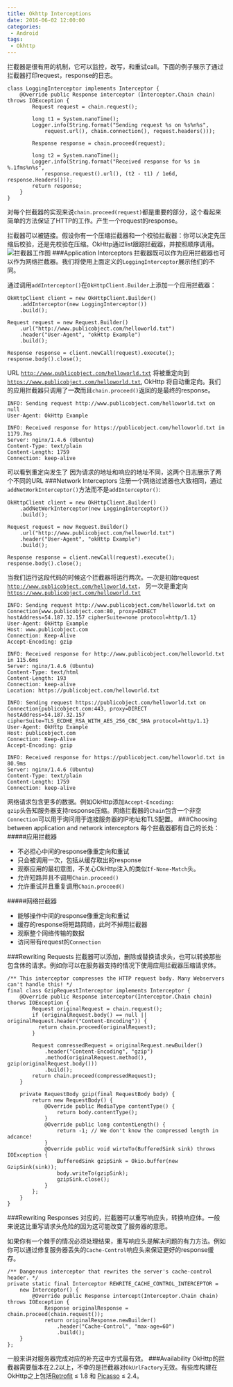 ```yaml
---
title: Okhttp Interceptions
date: 2016-06-02 12:00:00
categories:
 - Android
tags:
 - Okhttp
---
```


拦截器是很有用的机制，它可以监控，改写，和重试call。下面的例子展示了通过拦截器打印request，response的日志。

    class LoggingInterceptor implements Interceptor {
        @Override public Response interceptor (Interceptor.Chain chain) throws IOException {
            Request request = chain.request();
    
            long t1 = System.nanoTime();
            Logger.info(String.format("Sending request %s on %s%n%s",
                request.url(), chain.connection(), request.headers()));
    
            Response response = chain.proceed(request);
    
            long t2 = System.nanoTime();
            Logger.info(String.format("Received response for %s in %.1fms%n%s",
                response.request().url(), (t2 - t1) / 1e6d, response.Headers()));
            return response;
        }
    }
对每个拦截器的实现来说<code>chain.proceed(request)</code>都是重要的部分，这个看起来简单的方法保证了HTTP的工作。产生一个request的response。

拦截器可以被链接。假设你有一个压缩拦截器和一个校验拦截器：你可以决定先压缩后校验，还是先校验在压缩。OkHttp通过list跟踪拦截器，并按照顺序调用。
![拦截器工作图](https://raw.githubusercontent.com/wiki/square/okhttp/interceptors@2x.png)
###Application Interceptors
拦截器既可以作为应用拦截器也可以作为网络拦截器。我们将使用上面定义的<code>LoggingInterceptor</code>展示他们的不同。

通过调用<code>addInterceptor()</code>在<code>OkHttpClient.Builder</code>上添加一个应用拦截器：

    OkHttpClient client = new OkHttpClient.Builder()
        .addInterceptor(new LoggingInterceptor())
        .build();
    
    Request request = new Request.Builder()
        .url("http://www.publicobject.com/helloworld.txt")
        .header("User-Agent", "okHttp Example")
        .build();
    
    Response response = client.newCall(request).execute();
    response.body().close();
URL <code>http://www.publicobject.com/helloworld.txt</code>
将被重定向到
<code>https://www.publicobject.com/helloworld.txt</code>,
OkHttp 将自动重定向。我们的应用拦截器只调用了**一次**而且<code>chain.proceed()</code>返回的是最终的response。

    INFO: Sending request http://www.publicobject.com/helloworld.txt on null
    User-Agent: OkHttp Example
    
    INFO: Received response for https://publicobject.com/helloworld.txt in 1179.7ms
    Server: nginx/1.4.6 (Ubuntu)
    Content-Type: text/plain
    Content-Length: 1759
    Connection: keep-alive
可以看到重定向发生了 因为请求的地址和响应的地址不同，这两个日志展示了两个不同的URL
###Network Interceptors
注册一个网络过滤器也大致相同，通过<code>addNetWorkInterceptor()</code>方法而不是<code>addInterceptor()</code>:

    OkHttpClient client = new OkHttpClient.Builder()
        .addNetWorkInterceptor(new LoggingInterceptor())
        .build();
    
    Request request = new Request.Builder()
        .url("http://www.publicobject.com/helloworld.txt")
        .header("User-Agent", "okHttp Example")
        .build();
    
    Response response = client.newCall(request).execute();
    response.body().close();
当我们运行这段代码的时候这个拦截器将运行两次。一次是初始request
<code>http://www.publicobject.com/helloworld.txt</code>，
另一次是重定向
<code>https://www.publicobject.com/helloworld.txt</code>

    INFO: Sending request http://www.publicobject.com/helloworld.txt on Connection{www.publicobject.com:80, proxy=DIRECT hostAddress=54.187.32.157 cipherSuite=none protocol=http/1.1}
    User-Agent: OkHttp Example
    Host: www.publicobject.com
    Connection: Keep-Alive
    Accept-Encoding: gzip
    
    INFO: Received response for http://www.publicobject.com/helloworld.txt in 115.6ms
    Server: nginx/1.4.6 (Ubuntu)
    Content-Type: text/html
    Content-Length: 193
    Connection: keep-alive
    Location: https://publicobject.com/helloworld.txt
    
    INFO: Sending request https://publicobject.com/helloworld.txt on Connection{publicobject.com:443, proxy=DIRECT hostAddress=54.187.32.157 cipherSuite=TLS_ECDHE_RSA_WITH_AES_256_CBC_SHA protocol=http/1.1}
    User-Agent: OkHttp Example
    Host: publicobject.com
    Connection: Keep-Alive
    Accept-Encoding: gzip
    
    INFO: Received response for https://publicobject.com/helloworld.txt in 80.9ms
    Server: nginx/1.4.6 (Ubuntu)
    Content-Type: text/plain
    Content-Length: 1759
    Connection: keep-alive
网络请求包含更多的数据。例如OkHttp添加<code>Accept-Encoding: gzip</code>头告知服务器支持response压缩。网络拦截器的<code>Chain</code>包含一个非空<code>Connection</code>可以用于询问用于连接服务器的IP地址和TLS配置。
###Choosing between application and network interceptors
每个拦截器都有自己的长处：
#####应用拦截器
* 不必担心中间的response像重定向和重试
* 只会被调用一次，包括从缓存取出的response
* 观察应用的最初意图，不关心OkHttp注入的类似<code>If-None-Match</code>头。
* 允许短路并且不调用<code>Chain.proceed()</code>
* 允许重试并且重复调用<code>Chain.proceed()</code>

#####网络拦截器
* 能够操作中间的response像重定向和重试
* 缓存的response将短路网络，此时不掉用拦截器
* 观察整个网络传输的数据
* 访问带有request的<code>Connection</code>

###Rewriting Requests
拦截器可以添加，删除或替换请求头，也可以转换那些包含体的请求。例如你可以在服务器支持的情况下使用应用拦截器压缩请求体。

    /** This interceptor compresses the HTTP request body. Many Webservers can't handle this! */
    final class GzipRequestInterceptor implements Interceptor {
        @Override public Response interceptor(Interceptor.Chain chain) thorws IOException {
            Request originalRequest = chain.request();
            if (originalRequest.body() == null || originalRequest.header("Content-Encoding")) {
              return chain.proceed(originalRequest);
            }
    
            Request comressedRequest = originalRequest.newBuilder()
                .header("Content-Encoding", "gzip")
                .method(originalRequest.method(), gzip(originalRequest.body()))
                .build();
            return chain.proceed(compressedRequest);
        }
    
        private RequestBody gzip(final RequestBody body) {
            return new RequestBody() {
                @Override public MediaType contentType() {
                    return body.contentType();
                }
                @Override public long contentLength() {
                    return -1; // We don't know the compressed length in adcance!
                }
                @Override public void wirteTo(BufferedSink sink) throws IOException {
                    BufferedSink gzipSink = Okio.buffer(new GzipSink(sink));
                    body.writeTo(gzipSink);
                    gzipSink.close();
                }
            };
        }
    }
###Rewriting Responses
对应的，拦截器可以重写响应头，转换响应体。一般来说这比重写请求头危险的因为这可能改变了服务器的意愿。

如果你有一个棘手的情况必须处理结果，重写响应头是解决问题的有力方法。例如你可以通过修复服务器丢失的<code>Cache-Control</code>响应头来保证更好的response缓存。

    /** Dangerous interceptor that rewrites the server's cache-control header. */
    private static final Interceptor REWRITE_CACHE_CONTROL_INTERCEPTOR =
        new Interceptor() {
            @Override public Response intercept(Interceptor.Chain chain) throws IOException {
                Response originalResponse = chain.proceed(chain.request());
                return originalResponse.newBuilder()
                    .header("Cache-Control", "max-age=60")
                    .build();
        }
    };
一般来讲对服务器完成对应的补充这中方式最有效。
###Availability
OkHttp的拦截器需要版本在2.2以上，不幸的是拦截器对<code>OkUrlFactory</code>无效。有些库构建在OkHttp之上包括[Retrofit](http://square.github.io/retrofit/) ≤ 1.8 和 [Picasso](http://square.github.io/picasso/) ≤ 2.4。